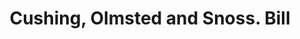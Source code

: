 ---
doi: 10.7916/D8WH422H
date_other: '1890'
date_other_textual: 1890-1899
form: printed ephemera
genre:
- Invoices
name:
- Cushing, Olmsted and Snoss
object_in_context_url: https://biggert.cul.columbia.edu/items/view/ave_biggert_00362
subject_hierarchical_geographic:
- Boston, Massachusetts, United States
subject_name:
- Cushing, Olmsted and Snoss
title: Cushing, Olmsted and Snoss. Bill
sort_title: Cushing, Olmsted and Snoss. Bill
call_number: ave_biggert_00362
coordinates:
- 42.35805555555556,-71.06361111111111
pid: ave_biggert_00362
identifiers: ave_biggert_00362
thumbnail: https://derivativo-2.library.columbia.edu/iiif/2/ldpd:344145/full/!256,256/0/native.jpg
permalink: "/biggert/ave_biggert_00362/"
layout: iiif-image-page
---
